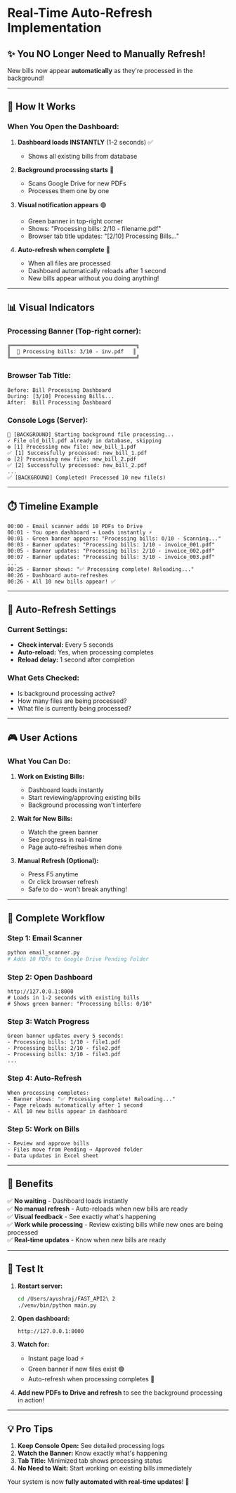 # Real-Time Auto-Refresh Implementation

## ✨ You NO Longer Need to Manually Refresh!

New bills now appear **automatically** as they're processed in the background!

---

## 🎯 How It Works

### When You Open the Dashboard:

1. **Dashboard loads INSTANTLY** (1-2 seconds) ✅
   - Shows all existing bills from database
   
2. **Background processing starts** 🔄
   - Scans Google Drive for new PDFs
   - Processes them one by one
   
3. **Visual notification appears** 🟢
   - Green banner in top-right corner
   - Shows: "Processing bills: 2/10 - filename.pdf"
   - Browser tab title updates: "[2/10] Processing Bills..."
   
4. **Auto-refresh when complete** 🔄
   - When all files are processed
   - Dashboard automatically reloads after 1 second
   - New bills appear without you doing anything!

---

## 📊 Visual Indicators

### Processing Banner (Top-right corner):
```
╔════════════════════════════════════════╗
║  🔄 Processing bills: 3/10 - inv.pdf   ║
╚════════════════════════════════════════╝
```

### Browser Tab Title:
```
Before: Bill Processing Dashboard
During: [3/10] Processing Bills...
After:  Bill Processing Dashboard
```

### Console Logs (Server):
```
🔄 [BACKGROUND] Starting background file processing...
✓ File old_bill.pdf already in database, skipping
⚙ [1] Processing new file: new_bill_1.pdf
✅ [1] Successfully processed: new_bill_1.pdf
⚙ [2] Processing new file: new_bill_2.pdf
✅ [2] Successfully processed: new_bill_2.pdf
...
✅ [BACKGROUND] Completed! Processed 10 new file(s)
```

---

## ⏱️ Timeline Example

```
00:00 - Email scanner adds 10 PDFs to Drive
00:01 - You open dashboard → Loads instantly ⚡
00:01 - Green banner appears: "Processing bills: 0/10 - Scanning..."
00:03 - Banner updates: "Processing bills: 1/10 - invoice_001.pdf"
00:05 - Banner updates: "Processing bills: 2/10 - invoice_002.pdf"
00:07 - Banner updates: "Processing bills: 3/10 - invoice_003.pdf"
...
00:25 - Banner shows: "✅ Processing complete! Reloading..."
00:26 - Dashboard auto-refreshes
00:26 - All 10 new bills appear! ✅
```

---

## 🔄 Auto-Refresh Settings

### Current Settings:
- **Check interval:** Every 5 seconds
- **Auto-reload:** Yes, when processing completes
- **Reload delay:** 1 second after completion

### What Gets Checked:
- Is background processing active?
- How many files are being processed?
- What file is currently being processed?

---

## 🎮 User Actions

### What You Can Do:

1. **Work on Existing Bills:**
   - Dashboard loads instantly
   - Start reviewing/approving existing bills
   - Background processing won't interfere
   
2. **Wait for New Bills:**
   - Watch the green banner
   - See progress in real-time
   - Page auto-refreshes when done
   
3. **Manual Refresh (Optional):**
   - Press F5 anytime
   - Or click browser refresh
   - Safe to do - won't break anything!

---

## 🚀 Complete Workflow

### Step 1: Email Scanner
```bash
python email_scanner.py
# Adds 10 PDFs to Google Drive Pending Folder
```

### Step 2: Open Dashboard
```
http://127.0.0.1:8000
# Loads in 1-2 seconds with existing bills
# Shows green banner: "Processing bills: 0/10"
```

### Step 3: Watch Progress
```
Green banner updates every 5 seconds:
- Processing bills: 1/10 - file1.pdf
- Processing bills: 2/10 - file2.pdf
- Processing bills: 3/10 - file3.pdf
...
```

### Step 4: Auto-Refresh
```
When processing completes:
- Banner shows: "✅ Processing complete! Reloading..."
- Page reloads automatically after 1 second
- All 10 new bills appear in dashboard
```

### Step 5: Work on Bills
```
- Review and approve bills
- Files move from Pending → Approved folder
- Data updates in Excel sheet
```

---

## 🎉 Benefits

✅ **No waiting** - Dashboard loads instantly  
✅ **No manual refresh** - Auto-reloads when new bills are ready  
✅ **Visual feedback** - See exactly what's happening  
✅ **Work while processing** - Review existing bills while new ones are being processed  
✅ **Real-time updates** - Know when new bills are ready  

---

## 🧪 Test It

1. **Restart server:**
   ```bash
   cd /Users/ayushraj/FAST_API2\ 2
   ./venv/bin/python main.py
   ```

2. **Open dashboard:**
   ```
   http://127.0.0.1:8000
   ```

3. **Watch for:**
   - Instant page load ⚡
   - Green banner if new files exist 🟢
   - Auto-refresh when processing completes 🔄

4. **Add new PDFs to Drive and refresh** to see the background processing in action!

---

## 💡 Pro Tips

1. **Keep Console Open:** See detailed processing logs
2. **Watch the Banner:** Know exactly what's happening
3. **Tab Title:** Minimized tab shows processing status
4. **No Need to Wait:** Start working on existing bills immediately

Your system is now **fully automated with real-time updates**! 🎉

